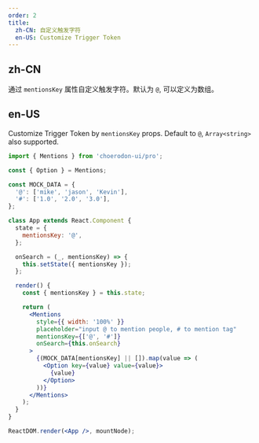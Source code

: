 ```yaml
---
order: 2
title:
  zh-CN: 自定义触发字符
  en-US: Customize Trigger Token
---
```


## zh-CN

通过 `mentionsKey` 属性自定义触发字符。默认为 `@`, 可以定义为数组。

## en-US

Customize Trigger Token by `mentionsKey` props. Default to `@`, `Array<string>` also supported.

```jsx
import { Mentions } from 'choerodon-ui/pro';

const { Option } = Mentions;

const MOCK_DATA = {
  '@': ['mike', 'jason', 'Kevin'],
  '#': ['1.0', '2.0', '3.0'],
};

class App extends React.Component {
  state = {
    mentionsKey: '@',
  };

  onSearch = (_, mentionsKey) => {
    this.setState({ mentionsKey });
  };

  render() {
    const { mentionsKey } = this.state;

    return (
      <Mentions
        style={{ width: '100%' }}
        placeholder="input @ to mention people, # to mention tag"
        mentionsKey={['@', '#']}
        onSearch={this.onSearch}
      >
        {(MOCK_DATA[mentionsKey] || []).map(value => (
          <Option key={value} value={value}>
            {value}
          </Option>
        ))}
      </Mentions>
    );
  }
}

ReactDOM.render(<App />, mountNode);
```
